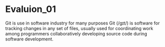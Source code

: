 # Evaluion_01
Git is use in software industry for many purposes Git (/ɡɪt/) is software for tracking changes in any set of files, usually used for coordinating work among programmers collaboratively developing source code during software development.
